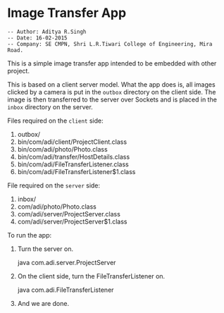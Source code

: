 Image Transfer App
==================
  
    -- Author: Aditya R.Singh  
    -- Date: 16-02-2015  
    -- Company: SE CMPN, Shri L.R.Tiwari College of Engineering, Mira Road.  
  
This is a simple image transfer app intended to be embedded with other project.  
    
This is based on a client server model. What the app does is, all images clicked by a camera is put 
in the `outbox` directory on the client side. The image is then transferred to the server over Sockets 
and is placed in the `inbox` directory on the server.  
   
Files required on the `client` side:  
     
  1. outbox/  
  2. bin/com/adi/client/ProjectClient.class  
  3. bin/com/adi/photo/Photo.class  
  4. bin/com/adi/transfer/HostDetails.class  
  5. bin/com/adi/FileTransferListener.class  
  6. bin/com/adi/FileTransferListener$1.class  
    
File required on the `server` side:  
    
  1. inbox/  
  2. com/adi/photo/Photo.class  
  3. com/adi/server/ProjectServer.class  
  4. com/adi/server/ProjectServer$1.class  
    
To run the app:  
    
  1. Turn the server on.  
        
        java com.adi.server.ProjectServer <Port number to bind the server socket>  
     
  2. On the client side, turn the FileTransferListener on.  
      
        java com.adi.FileTransferListener <IP of the server> <Port of the server>  
          
  3. And we are done.  
